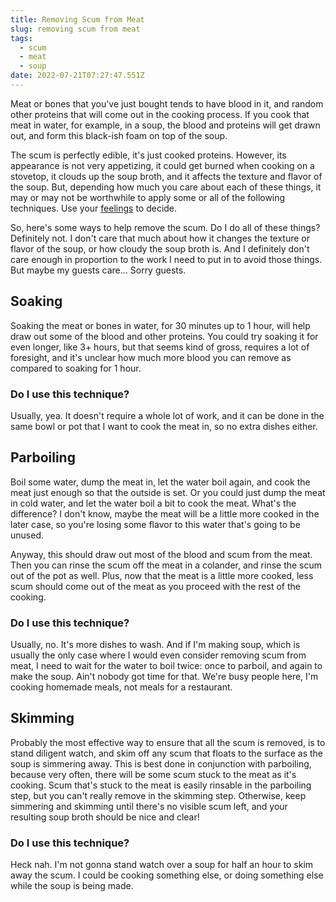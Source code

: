 ```yaml
---
title: Removing Scum from Meat
slug: removing scum from meat
tags:
  - scum
  - meat
  - soup
date: 2022-07-21T07:27:47.551Z
---
```


Meat or bones that you've just bought tends to have blood in it, and random other proteins that will come out in the cooking process. If you cook that meat in water, for example, in a soup, the blood and proteins will get drawn out, and form this black-ish foam on top of the soup.

The scum is perfectly edible, it's just cooked proteins. However, its appearance is not very appetizing, it could get burned when cooking on a stovetop, it clouds up the soup broth, and it affects the texture and flavor of the soup. But, depending how much you care about each of these things, it may or may not be worthwhile to apply some or all of the following techniques. Use your [feelings](/principles/cooking-with-feelings) to decide.

So, here's some ways to help remove the scum. Do I do all of these things? Definitely not. I don't care that much about how it changes the texture or flavor of the soup, or how cloudy the soup broth is. And I definitely don't care enough in proportion to the work I need to put in to avoid those things. But maybe my guests care... Sorry guests.

## Soaking

Soaking the meat or bones in water, for 30 minutes up to 1 hour, will help draw out some of the blood and other proteins. You could try soaking it for even longer, like 3+ hours, but that seems kind of gross, requires a lot of foresight, and it's unclear how much more blood you can remove as compared to soaking for 1 hour.

### Do I use this technique?

Usually, yea. It doesn't require a whole lot of work, and it can be done in the same bowl or pot that I want to cook the meat in, so no extra dishes either.

## Parboiling

Boil some water, dump the meat in, let the water boil again, and cook the meat just enough so that the outside is set. Or you could just dump the meat in cold water, and let the water boil a bit to cook the meat. What's the difference? I don't know, maybe the meat will be a little more cooked in the later case, so you're losing some flavor to this water that's going to be unused.

Anyway, this should draw out most of the blood and scum from the meat. Then you can rinse the scum off the meat in a colander, and rinse the scum out of the pot as well. Plus, now that the meat is a little more cooked, less scum should come out of the meat as you proceed with the rest of the cooking.

### Do I use this technique?

Usually, no. It's more dishes to wash. And if I'm making soup, which is usually the only case where I would even consider removing scum from meat, I need to wait for the water to boil twice: once to parboil, and again to make the soup. Ain't nobody got time for that. We're busy people here, I'm cooking homemade meals, not meals for a restaurant.

## Skimming

Probably the most effective way to ensure that all the scum is removed, is to stand diligent watch, and skim off any scum that floats to the surface as the soup is simmering away. This is best done in conjunction with parboiling, because very often, there will be some scum stuck to the meat as it's cooking. Scum that's stuck to the meat is easily rinsable in the parboiling step, but you can't really remove in the skimming step. Otherwise, keep simmering and skimming until there's no visible scum left, and your resulting soup broth should be nice and clear!

### Do I use this technique?

Heck nah. I'm not gonna stand watch over a soup for half an hour to skim away the scum. I could be cooking something else, or doing something else while the soup is being made.
